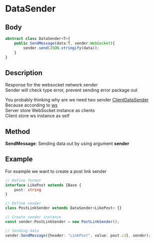 # DataSender

## Body

```typescript
abstract class DataSender<T>{
    public SendMessage(data:T, sender:WebSocket){
        sender.send(JSON.stringify(data));
    }
}
```

## Description

Response for the websocket network sender\
Sender will check type error, prevent sending error package out

You probably thinking why are we need two sender [ClientDataSender](./ClientDataSender.md)\
Because according to [ws](https://www.npmjs.com/package/ws)\
Server store WebSocket instance as clients\
Client store ws instance as self

## Method

**SendMessage**: Sending data out by using argument **sender**

## Example

For example we want to create a post link sender

```typescript
// Define format
interface LikePost extends IBase {
    post: string
}

// Define sender
class PostLinkSender extends DataSender<LikePost> {}

// Create sender instance
const sender:PostLinkSender = new PostLinkSender();

// Sending data
sender.SendMessage({header: "LinkPost", value: post.id}, sender);
```